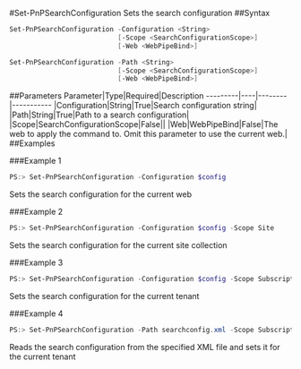 #Set-PnPSearchConfiguration
Sets the search configuration
##Syntax
```powershell
Set-PnPSearchConfiguration -Configuration <String>
                           [-Scope <SearchConfigurationScope>]
                           [-Web <WebPipeBind>]
```


```powershell
Set-PnPSearchConfiguration -Path <String>
                           [-Scope <SearchConfigurationScope>]
                           [-Web <WebPipeBind>]
```


##Parameters
Parameter|Type|Required|Description
---------|----|--------|-----------
|Configuration|String|True|Search configuration string|
|Path|String|True|Path to a search configuration|
|Scope|SearchConfigurationScope|False||
|Web|WebPipeBind|False|The web to apply the command to. Omit this parameter to use the current web.|
##Examples

###Example 1
```powershell
PS:> Set-PnPSearchConfiguration -Configuration $config
```
Sets the search configuration for the current web

###Example 2
```powershell
PS:> Set-PnPSearchConfiguration -Configuration $config -Scope Site
```
Sets the search configuration for the current site collection

###Example 3
```powershell
PS:> Set-PnPSearchConfiguration -Configuration $config -Scope Subscription
```
Sets the search configuration for the current tenant

###Example 4
```powershell
PS:> Set-PnPSearchConfiguration -Path searchconfig.xml -Scope Subscription
```
Reads the search configuration from the specified XML file and sets it for the current tenant
